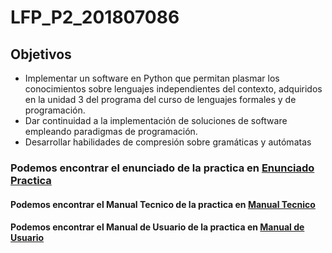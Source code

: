 # LFP_P2_201807086
## Objetivos
- Implementar un software en Python que permitan plasmar los conocimientos sobre lenguajes 
independientes del contexto, adquiridos en la unidad 3 del programa del curso de lenguajes 
formales y de programación.
- Dar continuidad a la implementación de soluciones de software empleando paradigmas de 
programación.
- Desarrollar habilidades de compresión sobre gramáticas y autómatas

### Podemos encontrar el enunciado de la practica en [Enunciado Practica](LFP%20Proyecto%202.pdf)

#### Podemos encontrar el Manual Tecnico de la practica en [Manual Tecnico](ManualTecnico.md)

#### Podemos encontrar el Manual de Usuario de la practica en [Manual de Usuario](ManualUsuaro.md)